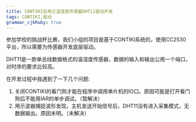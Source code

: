 ```yaml
---
title: CONTIKI应用之温湿度传感器DHT11驱动开发 
tags: CONTIKI,驱动
grammar_cjkRuby: true
---
```



参加学校的挑战杯比赛，我们小组的项目是基于CONTIKI系统的，使用CC2530平台，所以需要为传感器开发底层驱动。

DHT11是一款单总线数据格式的温湿度传感器，数据的输入和输出公用一个端口，对时序的要求比较高。

在开发过程中我遇到了一下几个问题:

 1. 关闭CONTIKI的看门狗才能在程序中调用单片机的IO口。原因可能是打开看门狗后不能用IAR的单步调试。（暂解决）
 2. 用示波器捕捉波形发现，主机发送开始信号后，DHT11没有进入采集模式，无数据输出。原因未明。（未解决）

 
 
 